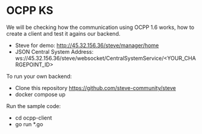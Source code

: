 # OCPP KS

We will be checking how the communication using OCPP 1.6 works, how to create a client and test it agains our backend.

- Steve for demo: http://45.32.156.36/steve/manager/home
- JSON Central System Address: ws://45.32.156.36/steve/websocket/CentralSystemService/<YOUR_CHARGEPOINT_ID>

To run your own backend:
 - Clone this repository https://github.com/steve-community/steve
 - docker compose up


Run the sample code:
 - cd ocpp-client
 - go run *.go